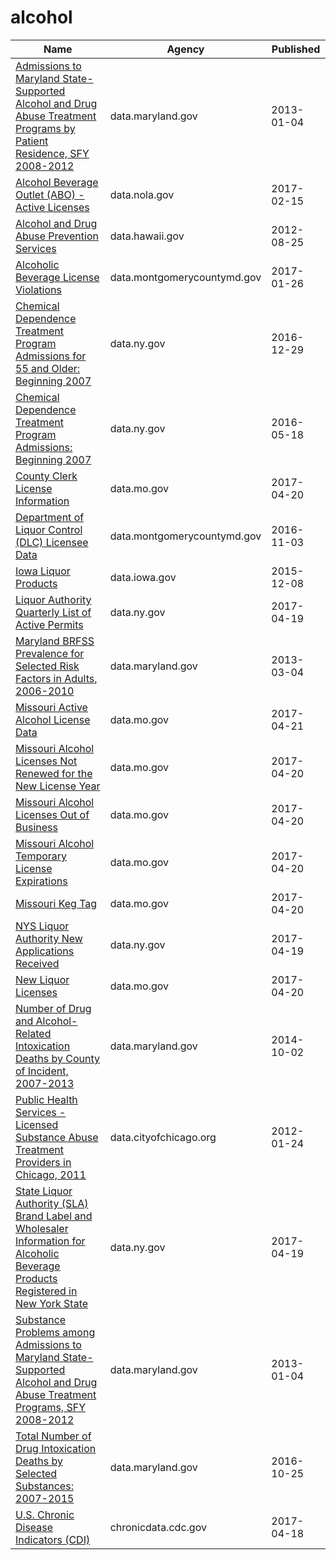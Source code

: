# alcohol

Name | Agency | Published
---- | ---- | ---------
[Admissions to Maryland State-Supported Alcohol and Drug Abuse Treatment Programs by Patient Residence, SFY 2008-2012](../datasets/9xzh-zqbf.md) | data.maryland.gov | 2013-01-04
[Alcohol Beverage Outlet (ABO) - Active Licenses](../datasets/uiry-as9x.md) | data.nola.gov | 2017-02-15
[Alcohol and Drug Abuse Prevention Services](../datasets/2dr7-mwnn.md) | data.hawaii.gov | 2012-08-25
[Alcoholic Beverage License Violations](../datasets/4tja-rkhg.md) | data.montgomerycountymd.gov | 2017-01-26
[Chemical Dependence Treatment Program Admissions for 55 and Older: Beginning 2007](../datasets/5xvm-4zc6.md) | data.ny.gov | 2016-12-29
[Chemical Dependence Treatment Program Admissions: Beginning 2007](../datasets/ngbt-9rwf.md) | data.ny.gov | 2016-05-18
[County Clerk License Information](../datasets/hbmv-rqk9.md) | data.mo.gov | 2017-04-20
[Department of Liquor Control (DLC) Licensee Data](../datasets/c6rw-fazn.md) | data.montgomerycountymd.gov | 2016-11-03
[Iowa Liquor Products](../datasets/gckp-fe7r.md) | data.iowa.gov | 2015-12-08
[Liquor Authority Quarterly List of Active Permits](../datasets/mmmf-xgpx.md) | data.ny.gov | 2017-04-19
[Maryland BRFSS Prevalence for Selected Risk Factors in Adults, 2006-2010](../datasets/p93z-n4v3.md) | data.maryland.gov | 2013-03-04
[Missouri Active Alcohol License Data](../datasets/yyhn-562y.md) | data.mo.gov | 2017-04-21
[Missouri Alcohol Licenses Not Renewed for the New License Year](../datasets/mtgj-bnbx.md) | data.mo.gov | 2017-04-20
[Missouri Alcohol Licenses Out of Business](../datasets/nytw-fmz3.md) | data.mo.gov | 2017-04-20
[Missouri Alcohol Temporary License Expirations](../datasets/n3tx-eq5q.md) | data.mo.gov | 2017-04-20
[Missouri Keg Tag](../datasets/7fmu-y7e8.md) | data.mo.gov | 2017-04-20
[NYS Liquor Authority New Applications Received](../datasets/2kid-jvyk.md) | data.ny.gov | 2017-04-19
[New Liquor Licenses](../datasets/dymb-xy5c.md) | data.mo.gov | 2017-04-20
[Number of Drug and Alcohol-Related Intoxication Deaths by County of Incident, 2007-2013](../datasets/eprz-kexz.md) | data.maryland.gov | 2014-10-02
[Public Health Services - Licensed Substance Abuse Treatment Providers in Chicago, 2011](../datasets/9zqv-3uhs.md) | data.cityofchicago.org | 2012-01-24
[State Liquor Authority (SLA) Brand Label and Wholesaler Information for Alcoholic Beverage Products Registered in New York State](../datasets/n2dz-pwuk.md) | data.ny.gov | 2017-04-19
[Substance Problems among Admissions to Maryland State-Supported Alcohol and Drug Abuse Treatment Programs, SFY 2008-2012](../datasets/iydi-jrpd.md) | data.maryland.gov | 2013-01-04
[Total Number of Drug Intoxication Deaths by Selected Substances: 2007-2015](../datasets/f53i-bwcd.md) | data.maryland.gov | 2016-10-25
[U.S. Chronic Disease Indicators (CDI)](../datasets/g4ie-h725.md) | chronicdata.cdc.gov | 2017-04-18

